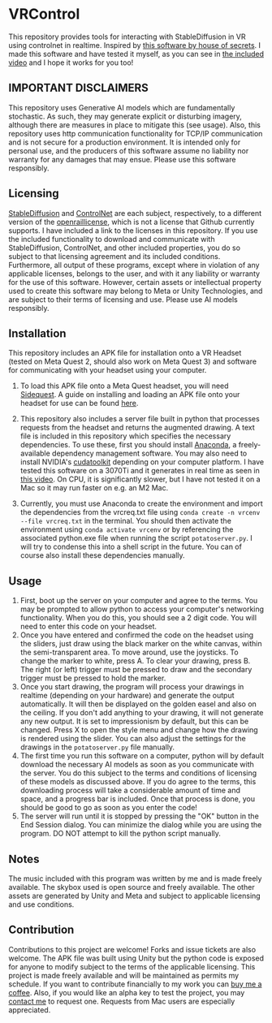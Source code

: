 # VRControl
This repository provides tools for interacting with StableDiffusion in VR using controlnet in realtime. Inspired by [this software by house of secrets](https://github.com/houseofsecrets/SdPaint/tree/main). I made this software and have tested it myself, as you can see in [the included video](vrcontroldemo.mp4) and I hope it works for you too!     
  
## IMPORTANT DISCLAIMERS  
This repository uses Generative AI models which are fundamentally stochastic. As such, they may generate explicit or disturbing imagery, although there are measures in place to mitigate this (see usage). Also, this repository uses http communication functionality for TCP/IP communication and is not secure for a production environment. It is intended only for personal use, and the producers of this software assume no liability nor warranty for any damages that may ensue. Please use this software responsibly.  
## Licensing  
[StableDiffusion](https://huggingface.co/runwayml/stable-diffusion-v1-5) and [ControlNet](https://huggingface.co/lllyasviel/sd-controlnet-scribble) are each subject, respectively, to a different version of the [openrail](https://huggingface.co/spaces/CompVis/stable-diffusion-license)[license](https://huggingface.co/blog/open_rail), which is not a license that Github currently supports. I have included a link to the licenses in this repository. If you use the included functionality to download and communicate with StableDiffusion, ControlNet, and other included properties, you do so subject to that licensing agreement and its included conditions. Furthermore, all output of these programs, except where in violation of any applicable licenses, belongs to the user, and with it any liability or warranty for the use of this software. However, certain assets or intellectual property used to create this software may belong to Meta or Unity Technologies, and are subject to their terms of licensing and use. Please use AI models responsibly.   
## Installation  
This repository includes an APK file for installation onto a VR Headset (tested on Meta Quest 2, should also work on Meta Quest 3) and software for communicating with your headset using your computer.    
1. To load this APK file onto a Meta Quest headset, you will need [Sidequest](https://sidequestvr.com/). A guide on installing and loading an APK file onto your headset for use can be found [here](https://www.youtube.com/watch?v=zzizceAOW-w).

2. This repository also includes a server file built in python that processes requests from the headset and returns the augmented drawing. A text file is included in this repository which specifies the necessary dependencies. To use these, first you should install [Anaconda](https://www.anaconda.com/download), a freely-available dependency management software. You may also need to install NVIDIA's [cudatoolkit](https://developer.nvidia.com/cuda-12-1-0-download-archive) depending on your computer platform. I have tested this software on a 3070Ti and it generates in real time as seen in [this video](vrcontroldemo.mp4). On CPU, it is significantly slower, but I have not tested it on a Mac so it may run faster on e.g. an M2 Mac.   
3. Currently, you must use Anaconda to create the environment and import the dependencies from the vrcreq.txt file using `conda create -n vrcenv --file vrcreq.txt` in the terminal. You should then activate the environment using `conda activate vrcenv` or by referencing the associated python.exe file when running the script `potatoserver.py`. I will try to condense this into a shell script in the future. You can of course also install these dependencies manually.       
## Usage
1. First, boot up the server on your computer and agree to the terms. You may be prompted to allow python to access your computer's networking functionality. When you do this, you should see a 2 digit code. You will need to enter this code on your headset.   
2. Once you have entered and confirmed the code on the headset using the sliders, just draw using the black marker on the white canvas, within the semi-transparent area. To move around, use the joysticks. To change the marker to white, press A. To clear your drawing, press B. The right (or left) trigger must be pressed to draw and the secondary trigger must be pressed to hold the marker.   
3. Once you start drawing, the program will process your drawings in realtime (depending on your hardware) and generate the output automatically. It will then be displayed on the golden easel and also on the ceiling. If you don't add anything to your drawing, it will not generate any new output. It is set to impressionism by default, but this can be changed. Press X to open the style menu and change how the drawing is rendered using the slider. You can also adjust the settings for the drawings in the `potatoserver.py` file manually.  
4. The first time you run this software on a computer, python will by default download the necessary AI models as soon as you communicate with the server. You do this subject to the terms and conditions of licensing of these models as discussed above. If you do agree to the terms, this downloading process will take a considerable amount of time and space, and a progress bar is included. Once that process is done, you should be good to go as soon as you enter the code!    
5. The server will run until it is stopped by pressing the "OK" button in the End Session dialog. You can minimize the dialog while you are using the program. DO NOT attempt to kill the python script manually. 
  
## Notes  
The music included with this program was written by me and is made freely available. The skybox used is open source and freely available. The other assets are generated by Unity and Meta and subject to applicable licensing and use conditions.  
## Contribution  
Contributions to this project are welcome! Forks and issue tickets are also welcome. The APK file was built using Unity but the python code is exposed for anyone to modify subject to the terms of the applicable licensing. This project is made freely available and will be maintained as permits my schedule. If you want to contribute financially to my work you can [buy me a coffee](https://ko-fi.com/brunoavritzer). Also, if you would like an alpha key to test the project, you may [contact me](mailto:bavritzer@yahoo.com) to request one. Requests from Mac users are especially appreciated. 
